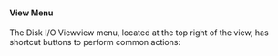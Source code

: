 #### View Menu

The Disk I/O Viewview menu, located at the top right of the view, has shortcut buttons to perform common actions: